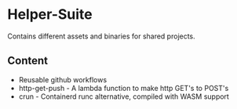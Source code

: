 # Helper-Suite
Contains different assets and binaries for shared projects.

## Content
 * Reusable github workflows
 * http-get-push - A lambda function to make http GET's to POST's
 * crun - Containerd runc alternative, compiled with WASM support
